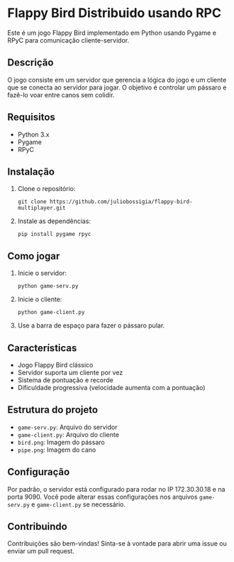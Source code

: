 # Flappy Bird Distribuido usando RPC

Este é um jogo Flappy Bird implementado em Python usando Pygame e RPyC para comunicação cliente-servidor.

## Descrição

O jogo consiste em um servidor que gerencia a lógica do jogo e um cliente que se conecta ao servidor para jogar. O objetivo é controlar um pássaro e fazê-lo voar entre canos sem colidir.

## Requisitos

- Python 3.x
- Pygame
- RPyC

## Instalação

1. Clone o repositório:
   ```
   git clone https://github.com/juliobossigia/flappy-bird-multiplayer.git
   ```

2. Instale as dependências:
   ```
   pip install pygame rpyc
   ```

## Como jogar

1. Inicie o servidor:
   ```
   python game-serv.py
   ```

2. Inicie o cliente:
   ```
   python game-client.py
   ```

3. Use a barra de espaço para fazer o pássaro pular.

## Características

- Jogo Flappy Bird clássico
- Servidor suporta um cliente por vez
- Sistema de pontuação e recorde
- Dificuldade progressiva (velocidade aumenta com a pontuação)

## Estrutura do projeto

- `game-serv.py`: Arquivo do servidor
- `game-client.py`: Arquivo do cliente
- `bird.png`: Imagem do pássaro
- `pipe.png`: Imagem do cano

## Configuração

Por padrão, o servidor está configurado para rodar no IP 172.30.30.18 e na porta 9090. Você pode alterar essas configurações nos arquivos `game-serv.py` e `game-client.py` se necessário.

## Contribuindo

Contribuições são bem-vindas! Sinta-se à vontade para abrir uma issue ou enviar um pull request.
